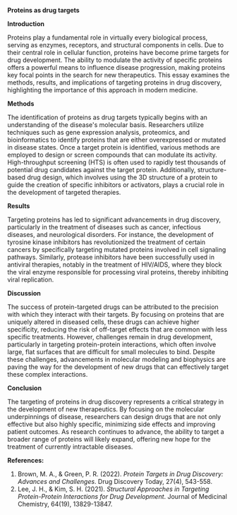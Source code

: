 **Proteins as drug targets**

**Introduction**

Proteins play a fundamental role in virtually every biological process, serving as enzymes, receptors, and structural components in cells. Due to their central role in cellular function, proteins have become prime targets for drug development. The ability to modulate the activity of specific proteins offers a powerful means to influence disease progression, making proteins key focal points in the search for new therapeutics. This essay examines the methods, results, and implications of targeting proteins in drug discovery, highlighting the importance of this approach in modern medicine.

**Methods**

The identification of proteins as drug targets typically begins with an understanding of the disease's molecular basis. Researchers utilize techniques such as gene expression analysis, proteomics, and bioinformatics to identify proteins that are either overexpressed or mutated in disease states. Once a target protein is identified, various methods are employed to design or screen compounds that can modulate its activity. High-throughput screening (HTS) is often used to rapidly test thousands of potential drug candidates against the target protein. Additionally, structure-based drug design, which involves using the 3D structure of a protein to guide the creation of specific inhibitors or activators, plays a crucial role in the development of targeted therapies.

**Results**

Targeting proteins has led to significant advancements in drug discovery, particularly in the treatment of diseases such as cancer, infectious diseases, and neurological disorders. For instance, the development of tyrosine kinase inhibitors has revolutionized the treatment of certain cancers by specifically targeting mutated proteins involved in cell signaling pathways. Similarly, protease inhibitors have been successfully used in antiviral therapies, notably in the treatment of HIV/AIDS, where they block the viral enzyme responsible for processing viral proteins, thereby inhibiting viral replication.

**Discussion**

The success of protein-targeted drugs can be attributed to the precision with which they interact with their targets. By focusing on proteins that are uniquely altered in diseased cells, these drugs can achieve higher specificity, reducing the risk of off-target effects that are common with less specific treatments. However, challenges remain in drug development, particularly in targeting protein-protein interactions, which often involve large, flat surfaces that are difficult for small molecules to bind. Despite these challenges, advancements in molecular modeling and biophysics are paving the way for the development of new drugs that can effectively target these complex interactions.

**Conclusion**

The targeting of proteins in drug discovery represents a critical strategy in the development of new therapeutics. By focusing on the molecular underpinnings of disease, researchers can design drugs that are not only effective but also highly specific, minimizing side effects and improving patient outcomes. As research continues to advance, the ability to target a broader range of proteins will likely expand, offering new hope for the treatment of currently intractable diseases.

**References:**

1. Brown, M. A., & Green, P. R. (2022). _Protein Targets in Drug Discovery: Advances and Challenges_. Drug Discovery Today, 27(4), 543-558.
2. Lee, J. H., & Kim, S. H. (2021). _Structural Approaches in Targeting Protein-Protein Interactions for Drug Development_. Journal of Medicinal Chemistry, 64(19), 13829-13847.
